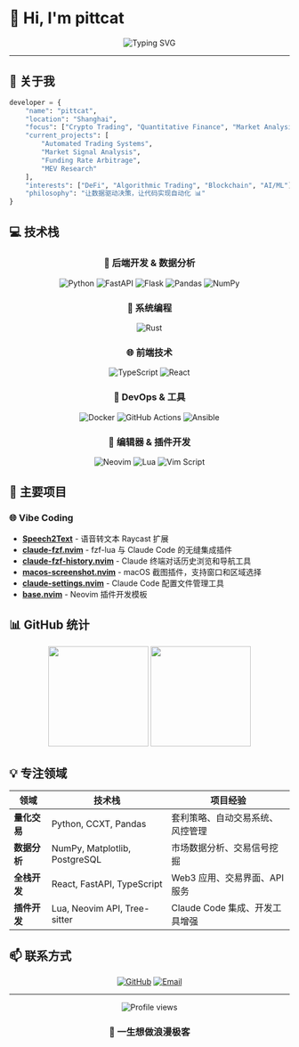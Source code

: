 # 👋 Hi, I'm pittcat

<div align="center">
  <img src="https://readme-typing-svg.herokuapp.com?font=Fira+Code&size=28&duration=3000&pause=1000&color=00D4FF&background=00000000&center=true&vCenter=true&width=800&height=100&lines=Cryptocurrency+Trading+Systems+Developer;Full+Stack+Engineer;Quantitative+Finance+Enthusiast;Building+Automated+Trading+Solutions" alt="Typing SVG" />
</div>

---

## 🚀 关于我

```python
developer = {
    "name": "pittcat",
    "location": "Shanghai",
    "focus": ["Crypto Trading", "Quantitative Finance", "Market Analysis"],
    "current_projects": [
        "Automated Trading Systems",
        "Market Signal Analysis", 
        "Funding Rate Arbitrage",
        "MEV Research"
    ],
    "interests": ["DeFi", "Algorithmic Trading", "Blockchain", "AI/ML"],
    "philosophy": "让数据驱动决策，让代码实现自动化 📊"
}
```

## 💻 技术栈

<div align="center">

### 🐍 后端开发 & 数据分析
![Python](https://img.shields.io/badge/-Python-3776AB?style=for-the-badge&logo=python&logoColor=white)
![FastAPI](https://img.shields.io/badge/-FastAPI-009688?style=for-the-badge&logo=fastapi&logoColor=white)
![Flask](https://img.shields.io/badge/-Flask-000000?style=for-the-badge&logo=flask&logoColor=white)
![Pandas](https://img.shields.io/badge/-Pandas-150458?style=for-the-badge&logo=pandas&logoColor=white)
![NumPy](https://img.shields.io/badge/-NumPy-013243?style=for-the-badge&logo=numpy&logoColor=white)

### 🦀 系统编程
![Rust](https://img.shields.io/badge/-Rust-000000?style=for-the-badge&logo=rust&logoColor=white)

### 🌐 前端技术
![TypeScript](https://img.shields.io/badge/-TypeScript-3178C6?style=for-the-badge&logo=typescript&logoColor=white)
![React](https://img.shields.io/badge/-React-61DAFB?style=for-the-badge&logo=react&logoColor=black)


### 🔧 DevOps & 工具
![Docker](https://img.shields.io/badge/-Docker-2496ED?style=for-the-badge&logo=docker&logoColor=white)
![GitHub Actions](https://img.shields.io/badge/-GitHub_Actions-2088FF?style=for-the-badge&logo=github-actions&logoColor=white)
![Ansible](https://img.shields.io/badge/-Ansible-EE0000?style=for-the-badge&logo=ansible&logoColor=white)

### 📝 编辑器 & 插件开发
![Neovim](https://img.shields.io/badge/-Neovim-57A143?style=for-the-badge&logo=neovim&logoColor=white)
![Lua](https://img.shields.io/badge/-Lua-2C2D72?style=for-the-badge&logo=lua&logoColor=white)
![Vim Script](https://img.shields.io/badge/-Vim_Script-019733?style=for-the-badge&logo=vim&logoColor=white)

</div>

## 🚀 主要项目



### 🌐 Vibe Coding
- **[Speech2Text](https://github.com/pittcat/speech2text)** - 语音转文本 Raycast 扩展
- **[claude-fzf.nvim](https://github.com/pittcat/claude-fzf.nvim)** - fzf-lua 与 Claude Code 的无缝集成插件
- **[claude-fzf-history.nvim](https://github.com/pittcat/claude-fzf-history.nvim)** - Claude 终端对话历史浏览和导航工具
- **[macos-screenshot.nvim](https://github.com/pittcat/macos-screenshot.nvim)** - macOS 截图插件，支持窗口和区域选择
- **[claude-settings.nvim](https://github.com/pittcat/claude-settings.nvim)** - Claude Code 配置文件管理工具
- **[base.nvim](https://github.com/pittcat/base.nvim)** - Neovim 插件开发模板

## 📊 GitHub 统计

<div align="center">
  <img height="180em" src="https://github-readme-stats.vercel.app/api?username=pittcat&show_icons=true&theme=tokyonight&include_all_commits=true&count_private=true"/>
  <img height="180em" src="https://github-readme-stats.vercel.app/api/top-langs/?username=pittcat&layout=compact&theme=tokyonight"/>
</div>


## 💡 专注领域

<div align="center">

| 领域 | 技术栈 | 项目经验 |
|------|--------|----------|
| **量化交易** | Python, CCXT, Pandas | 套利策略、自动交易系统、风控管理 |
| **数据分析** | NumPy, Matplotlib, PostgreSQL | 市场数据分析、交易信号挖掘 |
| **全栈开发** | React, FastAPI, TypeScript | Web3 应用、交易界面、API 服务 |
| **插件开发** | Lua, Neovim API, Tree-sitter | Claude Code 集成、开发工具增强 |

</div>


## 📫 联系方式

<div align="center">

[![GitHub](https://img.shields.io/badge/-GitHub-181717?style=for-the-badge&logo=github&logoColor=white)](https://github.com/pittcat)
[![Email](https://img.shields.io/badge/-Email-D14836?style=for-the-badge&logo=gmail&logoColor=white)](mailto:pittcatwenchao@gmail.com)

</div>

---

<div align="center">
  <img src="https://komarev.com/ghpvc/?username=pittcat&color=blueviolet&style=for-the-badge" alt="Profile views" />
</div>

<div align="center">
  <h3>🚀 一生想做浪漫极客</h3>
</div>
